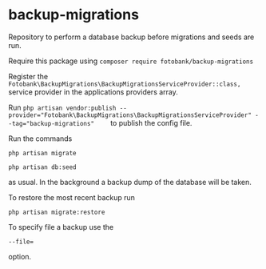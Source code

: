 # backup-migrations
Repository to perform a database backup before migrations and seeds are run.

Require this package using
  ```composer require fotobank/backup-migrations```

Register the 
  ```Fotobank\BackupMigrations\BackupMigrationsServiceProvider::class,```
service provider in the applications providers array.

Run
  ```php artisan vendor:publish --provider="Fotobank\BackupMigrations\BackupMigrationsServiceProvider" --tag="backup-migrations"	```
to publish the config file.

Run the commands


  ```php artisan migrate```
  
  
  ```php artisan db:seed```
  
 
as usual. In the background a backup dump of the database will be taken.

To restore the most recent backup run


  ```php artisan migrate:restore```
  
To specify file a backup use the


  ```--file=```
  
  
option.


